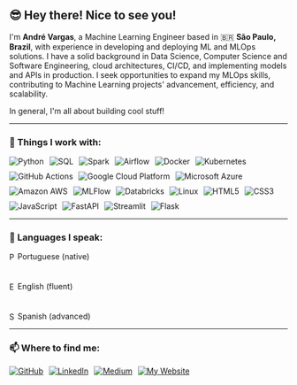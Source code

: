 ## 😎 Hey there! Nice to see you!

I'm **André Vargas**, a Machine Learning Engineer based in 🇧🇷 **São Paulo, Brazil**, with experience in developing and deploying ML and MLOps solutions. I have a solid background in Data Science, Computer Science and Software Engineering, cloud architectures, CI/CD, and implementing models and APIs in production. I seek opportunities to expand my MLOps skills, contributing to Machine Learning projects' advancement, efficiency, and scalability.

In general, I'm all about building cool stuff!

---

### 🔭 Things I work with:

<div style="display: flex; flex-wrap: wrap; gap: 10px;">
    <img src="https://img.shields.io/badge/Python-3776AB?style=for-the-badge&logo=python&logoColor=white" alt="Python" />
    <img src="https://img.shields.io/badge/SQL-4169E1?style=for-the-badge&logo=sql&logoColor=white" alt="SQL" />
    <img src="https://img.shields.io/badge/Spark-E25A1C?style=for-the-badge&logo=apachespark&logoColor=white" alt="Spark" />
    <img src="https://img.shields.io/badge/Airflow-017CEE?style=for-the-badge&logo=apacheairflow&logoColor=white" alt="Airflow" />
    <img src="https://img.shields.io/badge/Docker-2496ED?style=for-the-badge&logo=docker&logoColor=white" alt="Docker" />
    <img src="https://img.shields.io/badge/Kubernetes-326CE5?style=for-the-badge&logo=kubernetes&logoColor=white" alt="Kubernetes" />
    <img src="https://img.shields.io/badge/GitHub_Actions-2088FF?style=for-the-badge&logo=github-actions&logoColor=white" alt="GitHub Actions" />
    <img src="https://img.shields.io/badge/Google_Cloud_Platform-4285F4?style=for-the-badge&logo=google-cloud&logoColor=white" alt="Google Cloud Platform" />
    <img src="https://img.shields.io/badge/Microsoft_Azure-0078D4?style=for-the-badge&logo=microsoft-azure&logoColor=white" alt="Microsoft Azure" />
    <img src="https://img.shields.io/badge/Amazon_AWS-232F3E?style=for-the-badge&logo=amazon-aws&logoColor=white" alt="Amazon AWS" />
    <img src="https://img.shields.io/badge/MLFlow-0194E2?style=for-the-badge&logo=mlflow&logoColor=white" alt="MLFlow" />
    <img src="https://img.shields.io/badge/Databricks-FF3621?style=for-the-badge&logo=databricks&logoColor=white" alt="Databricks" />
    <img src="https://img.shields.io/badge/Linux-FCC624?style=for-the-badge&logo=linux&logoColor=black" alt="Linux" />
    <img src="https://img.shields.io/badge/HTML5-E34F26?style=for-the-badge&logo=html5&logoColor=white" alt="HTML5" />
    <img src="https://img.shields.io/badge/CSS3-1572B6?style=for-the-badge&logo=css3&logoColor=white" alt="CSS3" />
    <img src="https://img.shields.io/badge/JavaScript-F7DF1E?style=for-the-badge&logo=javascript&logoColor=black" alt="JavaScript" />
    <img src="https://img.shields.io/badge/FastAPI-009688?style=for-the-badge&logo=fastapi&logoColor=white" alt="FastAPI" />
    <img src="https://img.shields.io/badge/Streamlit-FF4B4B?style=for-the-badge&logo=streamlit&logoColor=white" alt="Streamlit" />
    <img src="https://img.shields.io/badge/Flask-000000?style=for-the-badge&logo=flask&logoColor=white" alt="Flask" />
</div>

---

### 💬 Languages I speak:

<div style="display: flex; flex-direction: column; gap: 10px;">
  <span style="display: flex; align-items: center;">
    <img src="https://cdn.countryflags.com/thumbs/brazil/flag-round-250.png" alt="Portuguese" width="15px" height="15px"/> Portuguese (native)
  </span><br>
  <span style="display: flex; align-items: center;">
    <img src="https://cdn.countryflags.com/thumbs/united-kingdom/flag-round-250.png" alt="English" width="15px" height="15px"/> English (fluent)
  </span><br>
  <span style="display: flex; align-items: center;">
    <img src="https://cdn.countryflags.com/thumbs/spain/flag-round-250.png" alt="Spanish" width="15px" height="15px"/> Spanish (advanced)
  </span>
</div>


---

### 📫 Where to find me:

<div style="display: flex; gap: 10px;">
  <a href="https://github.com/andrevargas22" target="_blank">
    <img src="https://img.shields.io/badge/GitHub-181717?style=for-the-badge&logo=github&logoColor=white" alt="GitHub" />
  </a>
  <a href="https://www.linkedin.com/in/andrevargas22" target="_blank">
    <img src="https://img.shields.io/badge/LinkedIn-0077B5?style=for-the-badge&logo=linkedin&logoColor=white" alt="LinkedIn" />
  </a>
  <a href="https://medium.com/@andrevargas22" target="_blank">
    <img src="https://img.shields.io/badge/Medium-12100E?style=for-the-badge&logo=medium&logoColor=white" alt="Medium" />
  </a>
  <a href="https://andrevargas.com.br" target="_blank">
    <img src="https://img.shields.io/badge/My%20Website-4285F4?style=for-the-badge&logo=google-chrome&logoColor=white" alt="My Website" />
  </a>
</div>
